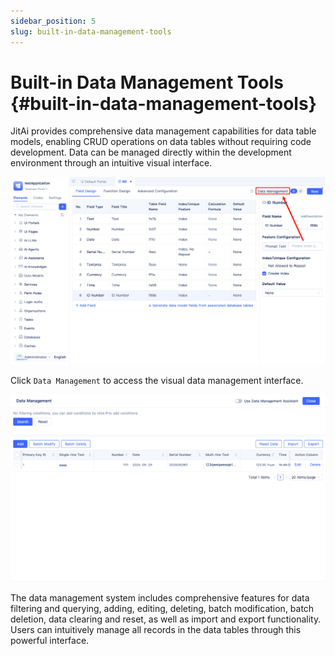 ```yaml
---
sidebar_position: 5
slug: built-in-data-management-tools
---
```


# Built-in Data Management Tools {#built-in-data-management-tools}

JitAi provides comprehensive data management capabilities for data table models, enabling CRUD operations on data tables without requiring code development. Data can be managed directly within the development environment through an intuitive visual interface.

![Data Management Interface](./img/data-management-1.png "Data Management Interface")

Click `Data Management` to access the visual data management interface.

![Data Management Features](./img/data-management-2.png "Data Management Features")

The data management system includes comprehensive features for data filtering and querying, adding, editing, deleting, batch modification, batch deletion, data clearing and reset, as well as import and export functionality. Users can intuitively manage all records in the data tables through this powerful interface.
